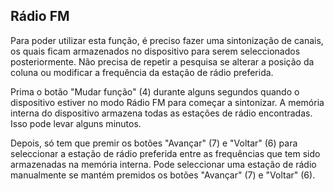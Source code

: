 ## Rádio FM

Para poder utilizar esta função, é preciso fazer uma sintonização de canais, os quais ficam armazenados no dispositivo para serem seleccionados posteriormente. Não precisa de repetir a pesquisa se alterar a posição da coluna ou modificar a frequência da estação de rádio preferida.

Prima o botão "Mudar função" (4) durante alguns segundos quando o dispositivo estiver no modo Rádio FM para começar a sintonizar.
A memória interna do dispositivo armazena todas as estações de rádio encontradas. Isso pode levar alguns minutos.

Depois, só tem que premir os botões "Avançar" (7) e "Voltar" (6) para seleccionar a estação de rádio preferida entre as frequências que tem sido armazenadas na memória interna. Pode seleccionar uma estação de rádio manualmente se mantém premidos os botões "Avançar" (7) e "Voltar" (6).

